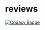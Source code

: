 # reviews

[![Codacy Badge](https://api.codacy.com/project/badge/Grade/9d401aa8a8d643dda081f29914110784)](https://app.codacy.com/gh/bsassoli/reviews?utm_source=github.com&utm_medium=referral&utm_content=bsassoli/reviews&utm_campaign=Badge_Grade_Settings)
